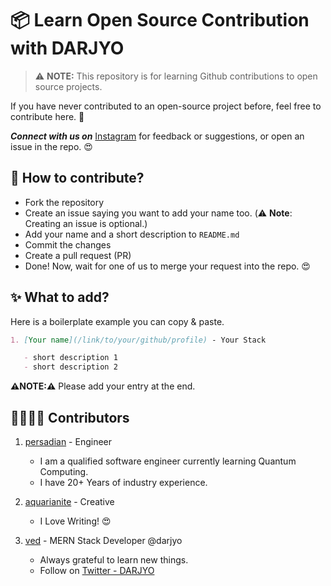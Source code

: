 # 📦 Learn Open Source Contribution with DARJYO

> ⚠️ **NOTE:** This repository is for learning Github contributions to open source projects.

If you have never contributed to an open-source project before, feel free to contribute here. 🙂

**_Connect with us on_** [Instagram](https://www.instagram.com/drjyo) for feedback or suggestions, or open an issue in the repo. 😍

## 📝 **How to contribute?**

- Fork the repository
- Create an issue saying you want to add your name too. (⚠️ **Note**: Creating an issue is optional.)
- Add your name and a short description to `README.md`
- Commit the changes
- Create a pull request (PR)
- Done! Now, wait for one of us to merge your request into the repo. 😍

## ✨ **What to add?**

Here is a boilerplate example you can copy & paste.

```md
1. [Your name](/link/to/your/github/profile) - Your Stack

   - short description 1
   - short description 2
```

**⚠️NOTE:⚠️** Please add your entry at the end.

<!-- ---- Add Your Name & Description Below ---- -->

## 👨‍👩‍👧‍👦 **Contributors**

1. [persadian](https://github.com/arishma108) - Engineer

   - I am a qualified software engineer currently learning Quantum Computing.
   - I have 20+ Years of industry experience. 

3. [aquarianite](https://github.com/aquarianite) - Creative

   - I Love Writing! 😍

4. [ved](https://github.com/DARJYO-developer) - MERN Stack Developer @darjyo

   - Always grateful to learn new things.
   - Follow on [Twitter - DARJYO](https://twitter.com/DARJYO1)




